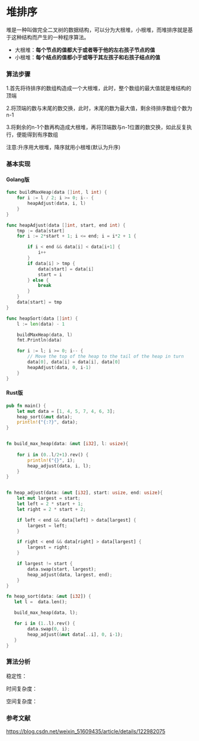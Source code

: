 # 堆排序

堆是一种叫做完全二叉树的数据结构，可以分为大根堆，小根堆，而堆排序就是基于这种结构而产生的一种程序算法。

- 大根堆：**每个节点的值都大于或者等于他的左右孩子节点的值**
- 小根堆：**每个结点的值都小于或等于其左孩子和右孩子结点的值**

### 算法步骤

1.首先将待排序的数组构造成一个大根堆，此时，整个数组的最大值就是堆结构的顶端

2.将顶端的数与末尾的数交换，此时，末尾的数为最大值，剩余待排序数组个数为n-1

3.将剩余的n-1个数再构造成大根堆，再将顶端数与n-1位置的数交换，如此反复执行，便能得到有序数组

注意:升序用大根堆，降序就用小根堆(默认为升序)

### 基本实现

#### Golang版

```go
func buildMaxHeap(data []int, l int) {
	for i := l / 2; i >= 0; i-- {
		heapAdjust(data, i, l)
	}
}

func heapAdjust(data []int, start, end int) {
	tmp := data[start]
	for i := 2*start + 1; i <= end; i = i*2 + 1 {

		if i < end && data[i] < data[i+1] {
			i++
		}
		if data[i] > tmp {
			data[start] = data[i]
			start = i
		} else {
			break
		}
	}
	data[start] = tmp
}

func heapSort(data []int) {
	l := len(data) - 1

	buildMaxHeap(data, l)
	fmt.Println(data)

	for i := l; i >= 0; i-- {
		// Move the top of the heap to the tail of the heap in turn
		data[0], data[i] = data[i], data[0]
		heapAdjust(data, 0, i-1)
	}
}
```

#### Rust版

```rust
pub fn main() {
    let mut data = [1, 4, 5, 7, 4, 6, 3];
    heap_sort(&mut data);
    println!("{:?}", data);
}


fn build_max_heap(data: &mut [i32], l: usize){
    
    for i in (0..l/2+1).rev() {
        println!("{}", i);
        heap_adjust(data, i, l);
    }
}


fn heap_adjust(data: &mut [i32], start: usize, end: usize){
    let mut largest = start;
    let left = 2 * start + 1;
    let right = 2 * start + 2;

    if left < end && data[left] > data[largest] {
        largest = left;
    }

    if right < end && data[right] > data[largest] {
        largest = right;
    }

    if largest != start {
        data.swap(start, largest);
        heap_adjust(data, largest, end);
    }
}

fn heap_sort(data: &mut [i32]) {
   let l =  data.len();

   build_max_heap(data, l);

   for i in (1..l).rev() {
        data.swap(0, i);
        heap_adjust(&mut data[..i], 0, i-1);
   }
}
```

### 算法分析

稳定性：

时间复杂度：

空间复杂度：

### 参考文献

https://blog.csdn.net/weixin_51609435/article/details/122982075